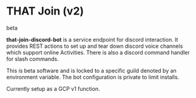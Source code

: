 # THAT Join (v2)

beta

**that-join-discord-bot** is a service endpoint for discord interaction. It provides REST actions to set up and tear down discord voice channels which support online Activities. There is also a discord command handler for slash commands.

This is beta software and is locked to a specific guild denoted by an environment variable. The bot configuration is private to limit installs.

Currently setup as a GCP v1 function.
